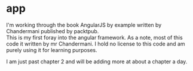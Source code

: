 # app

I'm working through the book AngularJS by example written by Chandermani published by packtpub.  
This is my first foray into the angular framework. As a note, most of this code it written by mr Chandermani.
I hold no license to this code and am purely using it for learning purposes. 

I am just past chapter 2 and will be adding more at about a chapter a day.
